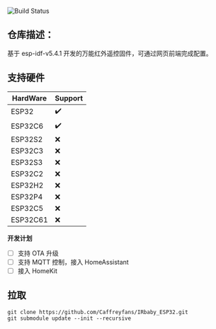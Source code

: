 ![Build Status](https://github.com/caffreyfans/IRbaby_ESP32/actions/workflows/main.yml/badge.svg)

## 仓库描述：
基于 esp-idf-v5.4.1 开发的万能红外遥控固件，可通过网页前端完成配置。

## 支持硬件
|HardWare|Support|
|---|---|
|ESP32|✔️|
|ESP32C6|✔️|
|ESP32S2|❌|
|ESP32C3|❌|
|ESP32S3|❌|
|ESP32C2|❌|
|ESP32H2|❌|
|ESP32P4|❌|
|ESP32C5|❌|
|ESP32C61|❌|

**开发计划**
- [ ] 支持 OTA 升级
- [ ] 支持 MQTT 控制，接入 HomeAssistant
- [ ] 接入 HomeKit

## 拉取
```shell
git clone https://github.com/Caffreyfans/IRbaby_ESP32.git
git submodule update --init --recursive
```